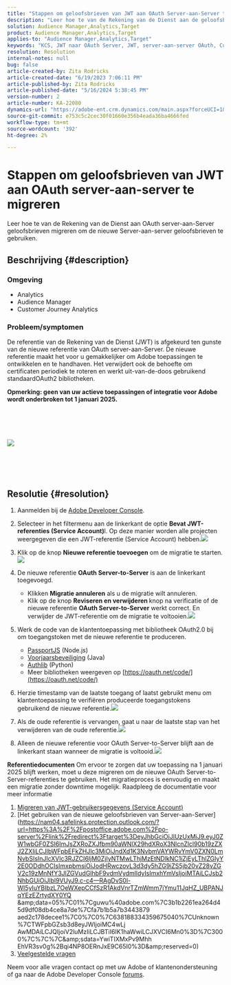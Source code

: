```yaml
---
title: "Stappen om geloofsbrieven van JWT aan OAuth Server-aan-Server te migreren"
description: "Leer hoe te van de Rekening van de Dienst aan de geloofsbrieven van Server-aan-Server van de Server van de Server te migreren om de nieuwe geloofsbrieven van de Server-aan-Server te gebruiken."
solution: Audience Manager,Analytics,Target
product: Audience Manager,Analytics,Target
applies-to: "Audience Manager,Analytics,Target"
keywords: "KCS, JWT naar OAuth Server, JWT, server-aan-server OAuth, Customer Journey Analytics, migreren geloofsbrieven"
resolution: Resolution
internal-notes: null
bug: false
article-created-by: Zita Rodricks
article-created-date: "6/19/2023 7:06:11 PM"
article-published-by: Zita Rodricks
article-published-date: "5/16/2024 5:38:45 PM"
version-number: 2
article-number: KA-22080
dynamics-url: "https://adobe-ent.crm.dynamics.com/main.aspx?forceUCI=1&pagetype=entityrecord&etn=knowledgearticle&id=f3a63955-d40e-ee11-8f6d-6045bd006b3d"
source-git-commit: e753c5c2cec30f01660e356b4eada36ba4666fed
workflow-type: tm+mt
source-wordcount: '392'
ht-degree: 2%

---
```


# Stappen om geloofsbrieven van JWT aan OAuth server-aan-server te migreren


Leer hoe te van de Rekening van de Dienst aan OAuth server-aan-Server geloofsbrieven migreren om de nieuwe Server-aan-server geloofsbrieven te gebruiken.

## Beschrijving {#description}


### Omgeving

- Analytics
- Audience Manager
- Customer Journey Analytics


### Probleem/symptomen

De referentie van de Rekening van de Dienst (JWT) is afgekeurd ten gunste van de nieuwe referentie van OAuth server-aan-Server. De nieuwe referentie maakt het voor u gemakkelijker om Adobe toepassingen te ontwikkelen en te handhaven. Het verwijdert ook de behoefte om certificaten periodiek te roteren en werkt uit-van-de-doos gebruikend standaardOAuth2 bibliotheken. 

<b>Opmerking: geen van uw actieve toepassingen of integratie voor Adobe wordt onderbroken tot 1 januari 2025.</b>
<br><br> <br><br> <br><br><b>![](assets/___f5a63955-d40e-ee11-8f6d-6045bd006b3d___.png)</b><br><br> <br><br> <br>

## Resolutie {#resolution}


1. Aanmelden bij de [Adobe Developer Console](https://developer.adobe.com/console).
2. Selecteer in het filtermenu aan de linkerkant de optie <b>Bevat JWT-referenties (Service Account)</b>l. Op deze manier worden alle projecten weergegeven die een JWT-referentie (Service Account) hebben.![](assets/bff4d24d-8b21-ee11-9cbe-6045bd006a22.png)
3. Klik op de knop <b>Nieuwe referentie toevoegen</b> om de migratie te starten.![](assets/500ae166-8b21-ee11-9cbe-6045bd006a22.png)
4. De nieuwe referentie <b>OAuth Server-to-Server</b> is aan de linkerkant toegevoegd.
   - Klikken <b>Migratie annuleren</b> als u de migratie wilt annuleren.
   - Klik op de knop <b>Reviseren en verwijderen </b>knop na verificatie of de nieuwe referentie <b>OAuth Server-to-Server</b> werkt correct. En verwijder de JWT-referentie om de migratie te voltooien.![](assets/bd94377a-8b21-ee11-9cbe-6045bd006a22.png)
5. Werk de code van de klantentoepassing met bibliotheek OAuth2.0 bij om toegangstoken met de nieuwe referentie te produceren.

   - [PassportJS](https://github.com/jaredhanson/passport) (Node.js)
   - [Voorjaarsbeveiliging](https://spring.io/projects/spring-security) (Java)
   - [Authlib](https://github.com/lepture/authlib) (Python)
   - Meer bibliotheken weergeven op [https://oauth.net/code/](https://oauth.net/code/)
6. Herzie timestamp van de laatste toegang of laatst gebruikt menu om klantentoepassing te verifiëren produceerde toegangstokens gebruikend de nieuwe referentie.![](assets/2379358d-8b21-ee11-9cbe-6045bd006a22.png)
7. Als de oude referentie is vervangen, gaat u naar de laatste stap van het verwijderen van de oude referentie.![](assets/86be29a0-8b21-ee11-9cbe-6045bd006a22.png)
8. Alleen de nieuwe referentie voor OAuth Server-to-Server blijft aan de linkerkant staan wanneer de migratie is voltooid.![](assets/4bfaa6af-8b21-ee11-9cbe-6045bd006a22.png)


<b>Referentiedocumenten</b>
Om ervoor te zorgen dat uw toepassing na 1 januari 2025 blijft werken, moet u deze migreren om de nieuwe OAuth Server-to-Server-referenties te gebruiken.
Het migratieproces is eenvoudig en maakt een migratie zonder downtime mogelijk. Raadpleeg de documentatie voor meer informatie



1. [Migreren van JWT-gebruikersgegevens (Service Account)](https://nam04.safelinks.protection.outlook.com/?url=https%3A%2F%2Fpostoffice.adobe.com%2Fpo-server%2Flink%2Fredirect%3Ftarget%3DeyJhbGciOiJIUzUxMiJ9.eyJ0ZW1wbGF0ZSI6ImJsZXRoZXJfbm90aWNlX29hdXRoX3NlcnZlcl90b19zZXJ2ZXIiLCJlbWFpbEFkZHJlc3MiOiJndXd1K3NvbmVAYWRvYmV0ZXN0LmNvbSIsInJlcXVlc3RJZCI6IjM0ZjIyNTMwLThjMzEtNDlkNC1iZjEyLThlZGIyY2E0ODdhOCIsImxpbmsiOiJodHRwczovL3d3dy5hZG9iZS5jb20vZ28vZGV2c19zMnNfbWlncmF0aW9uX2d1aWRlIiwibGFiZWwiOiI5IiwibG9jYWxlIjoiZW5fVVMifQ.Pr8LjAW5wq_tEqCQLs4Y2fwJSTW_Z2FH0CIVInolEKvySfPDiF7vl8Hg4S9ne_V6a74oLfCVzc99EE9K4XUoBQ&amp;amp;data=05%7C01%7Cguwu%40adobe.com%7C3b1b2261ea264d45d9df08db4ce8a7de%7Cfa7b1b5a7b34438794aed2c178decee1%7C0%7C0%7C638188334359675040%7CUnknown%7CTWFpbGZsb3d8eyJWIjoiMC4wLjAwMDAiLCJQIjoiV2luMzIiLCJBTiI6Ik1haWwiLCJXVCI6Mn0%3D%7C3000%7C%7C%7C&amp;amp;sdata=dd8x%2FoDHh0QUi3xboxa78uA54JXEaVq5qYkP8zkvymk%3D&amp;amp;reserved=0)
2. [Het gebruiken van de nieuwe geloofsbrieven van Server-aan-Server](https://nam04.safelinks.protection.outlook.com/?url=https%3A%2F%2Fpostoffice.adobe.com%2Fpo-server%2Flink%2Fredirect%3Ftarget%3DeyJhbGciOiJIUzUxMiJ9.eyJ0ZW1wbGF0ZSI6ImJsZXRoZXJfbm90aWNlX29hdXRoX3NlcnZlcl90b19zZXJ2ZXIiLCJlbWFpbEFkZHJlc3MiOiJndXd1K3NvbmVAYWRvYmV0ZXN0LmNvbSIsInJlcXVlc3RJZCI6IjM0ZjIyNTMwLThjMzEtNDlkNC1iZjEyLThlZGIyY2E0ODdhOCIsImxpbmsiOiJodHRwczovL3d3dy5hZG9iZS5jb20vZ28vZGV2c19zMnNfY3JlZGVudGlhbF9vdmVydmlldyIsImxhYmVsIjoiMTAiLCJsb2NhbGUiOiJlbl9VUyJ9.c-c4—RAgDvS0l-WI5yIuYBIbzL7OeWXepCCfSzR1AkdVnrTZmWmm7jYmu11JqHZ_UBPANJqYEzEZrtydXY0YQ &amp;amp;data=05%7C01%7Cguwu%40adobe.com%7C3b1b2261ea264d45d9df08db4ce8a7de%7Cfa7b1b5a7b3443879 aed2c178decee1%7C0%7C0%7C638188334359675040%7CUnknown%7CTWFpbGZsb3d8eyJWIjoiMC4wLj AwMDAiLCJQIjoiV2luMzIiLCJBTiI6IK1haWwiLCJXVCI6Mn0%3D%7C3000%7C%7C%7C&amp;amp;sdata=YwiTIXMxPv9Mhh EhVR3sv0g%2Bqi4NP8OERnJxE9C65I0%3D&amp;amp;reserved=0)
3. [Veelgestelde vragen](https://nam04.safelinks.protection.outlook.com/?url=https%3A%2F%2Fpostoffice.adobe.com%2Fpo-server%2Flink%2Fredirect%3Ftarget%3DeyJhbGciOiJIUzUxMiJ9.eyJ0ZW1wbGF0ZSI6ImJsZXRoZXJfbm90aWNlX29hdXRoX3NlcnZlcl90b19zZXJ2ZXIiLCJlbWFpbEFkZHJlc3MiOiJndXd1K3NvbmVAYWRvYmV0ZXN0LmNvbSIsInJlcXVlc3RJZCI6IjM0ZjIyNTMwLThjMzEtNDlkNC1iZjEyLThlZGIyY2E0ODdhOCIsImxpbmsiOiJodHRwczovL3d3dy5hZG9iZS5jb20vZ28vZGV2c19zMnNfbWlncmF0aW9uX2d1aWRlX2ZhcSIsImxhYmVsIjoiMTEiLCJsb2NhbGUiOiJlbl9VUyJ9.8IlQUL_WbLKsMUDG4VHvqnwqI0l6TzEXSN0I_R_dXCswvDQpusEgm5LstaLYWzPy0crhk_ShRbmjZvMVS5t1Mg&amp;amp;data=05%7C01%7Cguwu%40adobe.com%7C3b1b2261ea264d45d9df08db4ce8a7de%7Cfa7b1b5a7b34438794aed2c178decee1%7C0%7C0%7C638188334359675040%7CUnknown%7CTWFpbGZsb3d8eyJWIjoiMC4wLjAwMDAiLCJQIjoiV2luMzIiLCJBTiI6Ik1haWwiLCJXVCI6Mn0%3D%7C3000%7C%7C%7C&amp;amp;sdata=n4WBY0gemPujdOZRaTMICsePuQJsuh9STbkgEsvyai8%3D&amp;amp;reserved=0)


Neem voor alle vragen contact op met uw Adobe of klantenondersteuning of ga naar de Adobe Developer Console [forums](https://nam04.safelinks.protection.outlook.com/?url=https%3A%2F%2Fpostoffice.adobe.com%2Fpo-server%2Flink%2Fredirect%3Ftarget%3DeyJhbGciOiJIUzUxMiJ9.eyJ0ZW1wbGF0ZSI6ImJsZXRoZXJfbm90aWNlX29hdXRoX3NlcnZlcl90b19zZXJ2ZXIiLCJlbWFpbEFkZHJlc3MiOiJndXd1K3NvbmVAYWRvYmV0ZXN0LmNvbSIsInJlcXVlc3RJZCI6IjM0ZjIyNTMwLThjMzEtNDlkNC1iZjEyLThlZGIyY2E0ODdhOCIsImxpbmsiOiJodHRwczovL2V4cGVyaWVuY2VsZWFndWVjb21tdW5pdGllcy5hZG9iZS5jb20vdDUvYWRvYmUtZGV2ZWxvcGVyLWNvbnNvbGUvY3QtcC9hZG9iZS1pby1jb25zb2xlIiwibGFiZWwiOiIxMiIsImxvY2FsZSI6ImVuX1VTIn0.P8FY77-eRzVSjnf09no_Hn5owFmpREoMVLK5OSTU6WWBApUGuQH0fokMAu1R0L-uTQlCovlnIGYD7NRoqMFD8g&amp;amp;data=05%7C01%7Cguwu%40adobe.com%7C3b1b2261ea264d45d9df08db4ce8a7de%7Cfa7b1b5a7b34438794aed2c178decee1%7C0%7C0%7C638188334359675040%7CUnknown%7CTWFpbGZsb3d8eyJWIjoiMC4wLjAwMDAiLCJQIjoiV2luMzIiLCJBTiI6Ik1haWwiLCJXVCI6Mn0%3D%7C3000%7C%7C%7C&amp;amp;sdata=%2FhbICP9PCZsfsNDrBYaGlEb%2FREbBJMjNZeWPzoOPJsk%3D&amp;amp;reserved=0).
